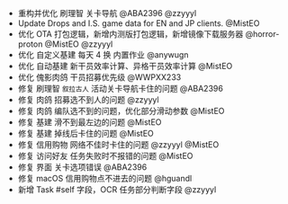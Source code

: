- 重构并优化 刷理智 关卡导航 @ABA2396 @zzyyyl
- Update Drops and I.S. game data for EN and JP clients. @MistEO
- 优化 OTA 打包逻辑，新增内测版打包逻辑，新增镜像下载服务器 @horror-proton @MistEO @zzyyyl
- 优化 自定义基建 每天 4 换 内置作业 @anywugn
- 优化 自动基建 新干员效率计算、异格干员效率计算 @MistEO
- 优化 傀影肉鸽 干员招募优先级 @WWPXX233
- 修复 刷理智 `叙拉古人` 活动关卡导航卡住的问题 @ABA2396
- 修复 肉鸽 招募选不到人的问题 @zzyyyl
- 修复 肉鸽 编队选不到的问题，优化部分滑动参数 @MistEO
- 修复 基建 滑不到最左边的问题 @MistEO
- 修复 基建 掉线后卡住的问题 @MistEO
- 修复 信用购物 网络不佳时卡住的问题 @zzyyyl @MistEO
- 修复 访问好友 任务失败时不报错的问题 @MistEO
- 修复 界面 关卡选项错误 @ABA2396
- 修复 macOS 信用购物点不进去的问题 @hguandl
- 新增 Task #self 字段，OCR 任务部分判断字段 @zzyyyl
